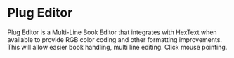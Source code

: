 # Plug Editor

Plug Editor is a Multi-Line Book Editor that integrates with HexText when available to
provide RGB color coding and other formatting improvements. This will
allow easier book handling, multi line editing. Click mouse pointing.
